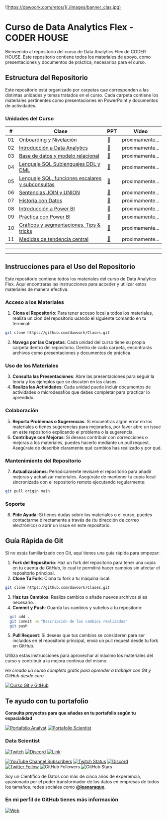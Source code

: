 ![https://dawoork.com/retos/](./Images/banner_clas.jpg)

# Curso de Data Analytics Flex - CODER HOUSE

Bienvenido al repositorio del curso de Data Analytics Flex de CODER HOUSE. Este repositorio contiene todos los materiales de apoyo, como presentaciones y documentos de práctica, necesarios para el curso.

## Estructura del Repositorio
Este repositorio está organizado por carpetas que corresponden a las distintas unidades y temas tratados en el curso. Cada carpeta contiene los materiales pertinentes como presentaciones en PowerPoint y documentos de actividades.

### Unidades del Curso

| # | Clase | PPT | Vídeo | 
|---|-----------|------------|-------|
|01|[Onboarding y Nivelación](https://github.com/dawoork/Clases/tree/main/01.%20Onboarding%20y%20Nivelacion)|[📝](https://docs.google.com/presentation/d/1vVR9EUBs1PH2_s8HQ6IAIv0LXppqXuym/edit?usp=drive_link&ouid=114807045256561798882&rtpof=true&sd=true)|proximamente...|
|02|[Introducción a Data Analytics](https://github.com/dawoork/Clases/tree/main/02.%20Introducci%C3%B3n%20a%20Data%20Analytics)|[📝](https://docs.google.com/presentation/d/1p_jjGJIxEh2FL-yAsrziH_FlmHybcrnC/edit?usp=drive_link&ouid=114807045256561798882&rtpof=true&sd=true)|proximamente...|
|03|[Base de datos y modelo relacional](https://github.com/dawoork/Clases/tree/main/03.%20Base%20de%20datos%20y%20modelo%20relacional)|[📝](https://docs.google.com/presentation/d/19PAXnxiz7ZLgt_1s0y4G7GA0Vw3dT89-/edit?usp=drive_link&ouid=114807045256561798882&rtpof=true&sd=true)|proximamente...|
|04|[Lenguaje SQL Sublenguajes DDL y DML](https://github.com/dawoork/Clases/tree/main/04.%20Lenguaje%20SQL%20Sublenguajes%20DDL%20y%20DML)|[📝](https://docs.google.com/presentation/d/16FnlmxRiRR88p1FciP9vdc6MOZEdb154/edit?usp=drive_link&ouid=114807045256561798882&rtpof=true&sd=true)|proximamente...|
|05|[Lenguaje SQL, funciones escalares y subconsultas](https://github.com/dawoork/Clases/tree/main/05.%20Lenguaje%20SQL%2C%20funciones%20escalares%20y%20subconsultas)|[📝](https://docs.google.com/presentation/d/1W4dhvCvy9ekucJdbU1QIlzsUpfz1yzni/edit?usp=drive_link&ouid=114807045256561798882&rtpof=true&sd=true)|proximamente...|
|06|[Sentencias JOIN y UNION](https://github.com/dawoork/Clases/tree/main/06.%20Lenguaje%20%20SQL%2C%20Sentencias%20JOIN%20y%20UNION)|[📝](https://docs.google.com/presentation/d/1M0XDwBkn6ONKCbzTONet7eND-N3XJr4p/edit?usp=drive_link&ouid=114807045256561798882&rtpof=true&sd=true)|proximamente...|
|07|[Historia con Datos](https://github.com/dawoork/Clases_DA/tree/main/07.%20Historia%20con%20Datos)|[📝](https://docs.google.com/presentation/d/1ZvmOxDrwhztN2bXArqdNAmS1jjq4JJBu/edit?usp=drive_link&ouid=114807045256561798882&rtpof=true&sd=true)|proximamente...|
|08|[Introducción a Power BI](https://github.com/dawoork/Clases/tree/main/08.%20Introducci%C3%B3n%20a%20Power%20BI)|[📝](https://docs.google.com/presentation/d/1mxlsX-7dzNlYUmglxZagYndBQuQZczV5/edit?usp=drive_link&ouid=114807045256561798882&rtpof=true&sd=true)|proximamente...|
|09|[Práctica con Power BI](https://github.com/dawoork/Clases/tree/main/09.%20Pr%C3%A1ctica%20con%20Power%20BI)|[📝](https://docs.google.com/presentation/d/1BfYq2aWrzPgrAGCQfAjgJdi34IWKvOMk/edit?usp=drive_link&ouid=114807045256561798882&rtpof=true&sd=true)|proximamente...|
|10|[Gráficos y segmentaciones. Tips & tricks](https://github.com/dawoork/Clases/tree/main/10.%20Gr%C3%A1ficos%20y%20segmentaciones.%20Tips%20%26%20tricks)|[📝](https://docs.google.com/presentation/d/1jonaWvRUOfWkiVPMlAzK7lzdWgh7xX0f/edit?usp=drive_link&ouid=114807045256561798882&rtpof=true&sd=true)|proximamente...|
|11|[Medidas de tendencia central](https://github.com/dawoork/Clases/tree/main/11.%20Medidas%20de%20tendencia%20central)|[📝](https://docs.google.com/presentation/d/1pQLKg54Lb-oGCyvvgiW7McGVimmq4_KG/edit?usp=drive_link&ouid=114807045256561798882&rtpof=true&sd=true)|proximamente...|

---
---

## Instrucciones para el Uso del Repositorio

Este repositorio contiene todos los materiales del curso de Data Analytics Flex. Aquí encontrarás las instrucciones para acceder y utilizar estos materiales de manera efectiva.

### Acceso a los Materiales

1. **Clona el Repositorio**: Para tener acceso local a todos los materiales, realiza un clon del repositorio usando el siguiente comando en tu terminal:

 ```bash
git clone https://github.com/dawoork/Clases.git
 ```

2. **Navega por las Carpetas**: Cada unidad del curso tiene su propia carpeta dentro del repositorio. Dentro de cada carpeta, encontrarás archivos como presentaciones y documentos de práctica.

### Uso de los Materiales

3. **Consulta las Presentaciones**: Abre las presentaciones para seguir la teoría y los ejemplos que se discuten en las clases.
4. **Realiza las Actividades**: Cada unidad puede incluir documentos de actividades o microdesafíos que debes completar para practicar lo aprendido.

### Colaboración

5. **Reporta Problemas o Sugerencias**: Si encuentras algún error en los materiales o tienes sugerencias para mejorarlos, por favor abre un issue en este repositorio explicando el problema o la sugerencia.
6. **Contribuye con Mejoras**: Si deseas contribuir con correcciones o mejoras a los materiales, puedes hacerlo mediante un pull request. Asegúrate de describir claramente qué cambios has realizado y por qué.

### Mantenimiento del Repositorio

7. **Actualizaciones**: Periodicamente revisaré el repositorio para añadir mejoras y actualizar materiales. Asegúrate de mantener tu copia local sincronizada con el repositorio remoto ejecutando regularmente:

 ```bash
git pull origin main
 ```

### Soporte

8. **Pide Ayuda**: Si tienes dudas sobre los materiales o el curso, puedes contactarme directamente a través de (tu dirección de correo electrónico) o abrir un issue en este repositorio.

## Guía Rápida de Git

Si no estás familiarizado con Git, aquí tienes una guía rápida para empezar:

1. **Fork del Repositorio**: Haz un fork del repositorio para tener una copia en tu cuenta de GitHub, lo cual te permitirá hacer cambios sin afectar el repositorio principal.
2. **Clone Tu Fork**: Clona tu fork a tu máquina local:

 ```bash
git clone https://github.com/dawoork/Clases.git
 ```

3. **Haz tus Cambios**: Realiza cambios o añade nuevos archivos si es necesario.
4. **Commit y Push**: Guarda tus cambios y subelos a tu repositorio:

 ```bash
   git add .
   git commit -m "Descripción de los cambios realizados"
   git push
```

5. **Pull Request**: Si deseas que tus cambios se consideren para ser incluidos en el repositorio principal, envía un pull request desde tu fork en GitHub.

Utiliza estas instrucciones para aprovechar al máximo los materiales del curso y contribuir a la mejora continua del mismo.


*He creado un curso completo gratis para aprender a trabajar con Git y GitHub desde cero.*

[![Curso Git y GitHub](https://img.shields.io/github/stars/dawoork/git-hello?label=Curso%20Git%20GitHub&style=social)](https://github.com/dawoork/git-hello)

## Te ayudo con tu portafolio 

**Consulta proyectos para que añadas en tu portafolio según tu espacialidad** 

[![Portafolio Analyst](https://img.shields.io/github/stars/dawoork/portafolio-analyst?label=Portafolio%20Analyst&style=social)](https://github.com/dawoork/portafolio-analyst) [![Portafolio Scientist](https://img.shields.io/github/stars/dawoork/portafolio-scientist?label=Portafolio%20scientist&style=social)](https://github.com/dawoork/portafolio-scientist) 


### Data Scientist

[![Twitch](https://img.shields.io/badge/Twitch-Retos_en_directo-9146FF?style=for-the-badge&logo=twitch&logoColor=white&labelColor=101010)](https://twitch.tv/dawoork)
[![Discord](https://img.shields.io/badge/Discord-Chat_comunidad-5865F2?style=for-the-badge&logo=discord&logoColor=white&labelColor=101010)](https://dawoork.com/discord)
[![Link](https://img.shields.io/badge/Links_de_interés-dawoork.com-39E09B?style=for-the-badge&logo=Linktree&logoColor=white&labelColor=101010)](https://dawoork.com)

[![YouTube Channel Subscribers](https://img.shields.io/youtube/channel/subscribers/UC7dVf0zms6w51iVWgRHuttQ?style=social)](https://www.youtube.com/@leanaraque?sub_confirmation=1)
[![Twitch Status](https://img.shields.io/twitch/status/leanaraque?style=social)](https://twitch.com/leanaraque)
[![Discord](https://img.shields.io/discord/1175063228993253456?style=social&label=Discord&logo=discord)](https://dawoork.com/discord)
[![Twitter Follow](https://img.shields.io/twitter/follow/leanaraque?style=social)](https://twitter.com/leanaraque)
![GitHub Followers](https://img.shields.io/github/followers/leanaraque?style=social)
![GitHub Stars](https://img.shields.io/github/stars/leanaraque?style=social)

Soy un Científico de Datos con más de cinco años de experiencia, apasionado por el poder transformador de los datos en empresas de todos los tamaños. redes sociales como **[@leanaraque](https://leanaraque.com)**.

### En mi perfil de GitHub tienes más información

[![Web](https://img.shields.io/badge/GitHub-leanaraque-14a1f0?style=for-the-badge&logo=github&logoColor=white&labelColor=101010)](https://github.com/leanaraque)
